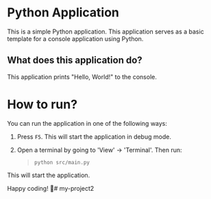 Python Application
======================
This is a simple Python application. This application serves as a basic template for a console application using Python.

What does this application do?
-------------------------------
This application prints "Hello, World!" to the console.

# How to run?
You can run the application in one of the following ways:

1. Press `F5`. This will start the application in debug mode.

2. Open a terminal by going to 'View' -> 'Terminal'. Then run:
    > `python src/main.py`

This will start the application.

Happy coding! 🙂# my-project2
